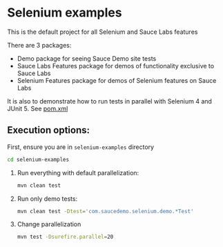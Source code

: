 # Selenium examples

This is the default project for all Selenium and Sauce Labs features

There are 3 packages:

* Demo package for seeing Sauce Demo site tests
* Sauce Labs Features package for demos of functionality exclusive to Sauce Labs
* Selenium Features package for demos of Selenium features on Sauce Labs

It is also to demonstrate how to run tests in parallel with Selenium 4 and JUnit 5. See [pom.xml](pom.xml)

## Execution options:

First, ensure you are in `selenium-examples` directory

```bash
cd selenium-examples
```

1. Run everything with default parallelization:
    ```bash
    mvn clean test
    ```
2. Run only demo tests:
    ```bash
    mvn clean test -Dtest='com.saucedemo.selenium.demo.*Test'
    ```
3. Change parallelization
    ```bash
    mvn test -Dsurefire.parallel=20
    ```
